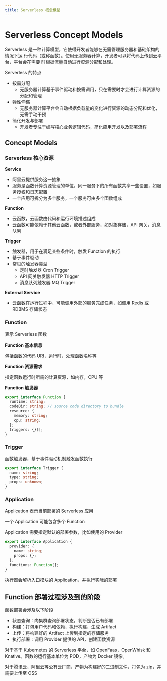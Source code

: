 ```yaml
---
title: Serverless 概念模型
---
```


# Serverless Concept Models

Serverless 是一种计算模型，它使得开发者能够在无需管理服务器和基础架构的情况下运
行代码（或称函数）。使用无服务器计算，开发者可以将代码上传到云平台，平台会在需要
时根据流量自动进行资源分配和处理。

Serverless 的特点

- 按需分配
  - 无服务器计算基于事件驱动和按需调用，只在需要时才会进行计算资源的分配和管理
- 弹性伸缩
  - 无服务器计算平台会自动根据负载量的变化进行资源的动态分配和优化，无需手动干预
- 简化开发与部署
  - 开发者专注于编写核心业务逻辑代码，简化应用开发以及部署流程

## Concept Models

### Serverless 核心资源

**Service**

- 阿里云提供服务这一抽象
- 服务是函数计算资源管理的单位，同一服务下的所有函数共享一些设置，如服务授权和日志配置
- 一个应用可拆分为多个服务，一个服务可由多个函数组成

**Function**

- 云函数，云函数由代码和运行环境描述组成
- 云函数可能依赖于其他云函数，或者外部服务，如对象存储，API 网关，消息队列

**Trigger**

- 触发器，用于在满足某些条件时，触发 Function 的执行
- 基于事件驱动
- 常见的触发器类型
  - 定时触发器 Cron Trigger
  - API 网关触发器 HTTP Trigger
  - 消息队列触发器 MQ Trigger

**External Service**

- 云函数在运行过程中，可能调用外部的服务完成任务，如调用 Redis 或 RDBMS 存储状态

### Function

表示 Serverless 函数

**Function 基本信息**

包括函数的代码 URI，运行时，处理函数名称等

**Function 资源需求**

指定函数运行时所需的计算资源，如内存，CPU 等

**Function 触发器**

```ts
export interface Function {
  runtime: string;
  codeDir: string; // source code directory to bundle
  resource: {
    memory: string;
    cpu: string;
  };
  triggers: {}[];
}
```

### Trigger

函数触发器，基于事件驱动机制触发函数执行

```ts
export interface Trigger {
  name: string;
  type: string;
  props: unknown;
}
```

### Application

Application 表示当前部署的 Serverless 应用

一个 Application 可能包含多个 Function

Application 需要指定默认的部署参数，比如使用的 Provider

```ts
export interface Application {
  provider: {
    name: string;
    props: {};
  };
  functions: Function[];
}
```

执行器会解析入口模块的 Application，并执行实际的部署

## Function 部署过程涉及到的阶段

函数部署会涉及以下阶段

- 状态查询：向集群查询部署状态，判断是否已有部署
- 构建：打包用户代码和依赖，执行构建，生成 Artifact
- 上传：将构建好的 Artifact 上传到指定的存储服务
- 执行部署：调用 Provider 提供的 API，创建函数资源

对于基于 Kubernetes 的 Serverless 平台，如 OpenFaas，OpenWhisk 和 Knative。函数的运行基本单位为 POD，产物为 Docker 镜像。

对于腾讯云，阿里云等公有云厂商，产物为构建好的二进制文件，打包为 zip，并需要上传至 OSS
